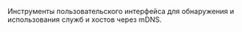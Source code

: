 Инструменты пользовательского интерфейса для обнаружения и использования служб и хостов через mDNS.
